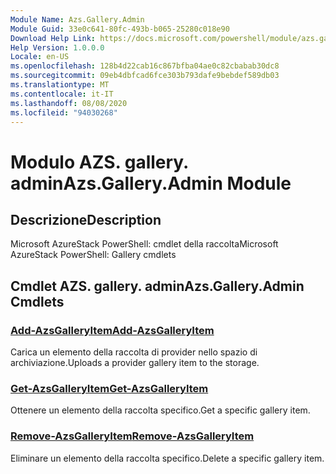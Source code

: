 ```yaml
---
Module Name: Azs.Gallery.Admin
Module Guid: 33e0c641-80fc-493b-b065-25280c018e90
Download Help Link: https://docs.microsoft.com/powershell/module/azs.gallery.admin
Help Version: 1.0.0.0
Locale: en-US
ms.openlocfilehash: 128b4d22cab16c867bfba04ae0c82cbabab30dc8
ms.sourcegitcommit: 09eb4dbfcad6fce303b793dafe9bebdef589db03
ms.translationtype: MT
ms.contentlocale: it-IT
ms.lasthandoff: 08/08/2020
ms.locfileid: "94030268"
---
```

# <span data-ttu-id="908bc-101">Modulo AZS. gallery. admin</span><span class="sxs-lookup"><span data-stu-id="908bc-101">Azs.Gallery.Admin Module</span></span>
## <span data-ttu-id="908bc-102">Descrizione</span><span class="sxs-lookup"><span data-stu-id="908bc-102">Description</span></span>
<span data-ttu-id="908bc-103">Microsoft AzureStack PowerShell: cmdlet della raccolta</span><span class="sxs-lookup"><span data-stu-id="908bc-103">Microsoft AzureStack PowerShell: Gallery cmdlets</span></span>

## <span data-ttu-id="908bc-104">Cmdlet AZS. gallery. admin</span><span class="sxs-lookup"><span data-stu-id="908bc-104">Azs.Gallery.Admin Cmdlets</span></span>
### [<span data-ttu-id="908bc-105">Add-AzsGalleryItem</span><span class="sxs-lookup"><span data-stu-id="908bc-105">Add-AzsGalleryItem</span></span>](Add-AzsGalleryItem.md)
<span data-ttu-id="908bc-106">Carica un elemento della raccolta di provider nello spazio di archiviazione.</span><span class="sxs-lookup"><span data-stu-id="908bc-106">Uploads a provider gallery item to the storage.</span></span>

### [<span data-ttu-id="908bc-107">Get-AzsGalleryItem</span><span class="sxs-lookup"><span data-stu-id="908bc-107">Get-AzsGalleryItem</span></span>](Get-AzsGalleryItem.md)
<span data-ttu-id="908bc-108">Ottenere un elemento della raccolta specifico.</span><span class="sxs-lookup"><span data-stu-id="908bc-108">Get a specific gallery item.</span></span>

### [<span data-ttu-id="908bc-109">Remove-AzsGalleryItem</span><span class="sxs-lookup"><span data-stu-id="908bc-109">Remove-AzsGalleryItem</span></span>](Remove-AzsGalleryItem.md)
<span data-ttu-id="908bc-110">Eliminare un elemento della raccolta specifico.</span><span class="sxs-lookup"><span data-stu-id="908bc-110">Delete a specific gallery item.</span></span>

